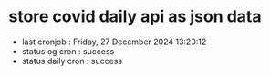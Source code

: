 # store covid daily api as json data

- last cronjob : Friday, 27 December 2024 13:20:12
- status og cron : success
- status daily cron : success
      
      